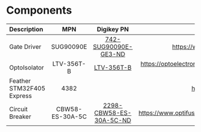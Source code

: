 # Components



| Description | MPN | Digikey PN | Link |
| :---------- | :-: | :--------: | :--: |
|Gate Driver|SUG90090E|[742-SUG90090E-GE3-ND](https://www.digikey.com/en/products/detail/vishay-siliconix/SUG90090E-GE3/7326301)|https://www.vishay.com/docs/75009/sug90090e.pdf
OptoIsolator|LTV-356T-B|[LTV-356T-B](https://www.digikey.com/en/products/detail/liteon/LTV-356T-B/7322518)|https://optoelectronics.liteon.com/upload/download/DS70-2001-010/LTV-356T%20series%20Rev.P.PDF
Feather STM32F405 Express|4382||https://www.adafruit.com/product/4382
Circuit Breaker|CBW58-ES-30A-5C|[2298-CBW58-ES-30A-5C-ND](https://www.digikey.com/en/products/detail/optifuse/CBW58-ES-30A-5C/25576137)|https://www.optifuse.com/optifuse_ecommerce_tools/datasheets/CBW58.pdf
